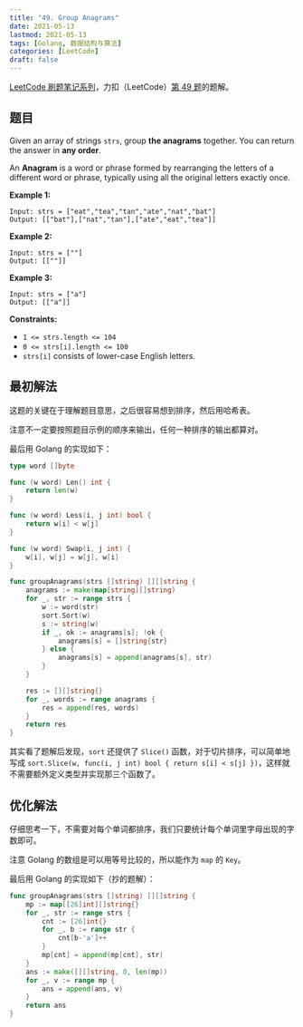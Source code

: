 ```yaml
---
title: "49. Group Anagrams"
date: 2021-05-13
lastmod: 2021-05-13
tags: [Golang, 数据结构与算法]
categories: [LeetCode]
draft: false
---
```


[LeetCode 刷题笔记系列](/posts/leetcode/leetcode)，力扣（LeetCode）[第 49 题](https://leetcode-cn.com/problems/group-anagrams)的题解。

<!--more-->

## 题目

Given an array of strings `strs`, group **the anagrams** together. You can return the answer in **any order**.

An **Anagram** is a word or phrase formed by rearranging the letters of a different word or phrase, typically using all the original letters exactly once.

**Example 1:**

```text
Input: strs = ["eat","tea","tan","ate","nat","bat"]
Output: [["bat"],["nat","tan"],["ate","eat","tea"]]
```

**Example 2:**

```text
Input: strs = [""]
Output: [[""]]
```

**Example 3:**

```text
Input: strs = ["a"]
Output: [["a"]]
```

**Constraints:**

- `1 <= strs.length <= 104`
- `0 <= strs[i].length <= 100`
- `strs[i]` consists of lower-case English letters.

## 最初解法

这题的关键在于理解题目意思，之后很容易想到排序，然后用哈希表。

注意不一定要按照题目示例的顺序来输出，任何一种排序的输出都算对。

最后用 Golang 的实现如下：

```go
type word []byte

func (w word) Len() int {
    return len(w)
}

func (w word) Less(i, j int) bool {
    return w[i] < w[j]
}

func (w word) Swap(i, j int) {
    w[i], w[j] = w[j], w[i]
}

func groupAnagrams(strs []string) [][]string {
    anagrams := make(map[string][]string)
    for _, str := range strs {
        w := word(str)
        sort.Sort(w)
        s := string(w)
        if _, ok := anagrams[s]; !ok {
            anagrams[s] = []string{str}
        } else {
            anagrams[s] = append(anagrams[s], str)
        }
    }

    res := [][]string{}
    for _, words := range anagrams {
        res = append(res, words)
    }
    return res
}
```

其实看了题解后发现，`sort` 还提供了 `Slice()` 函数，对于切片排序，可以简单地写成 `sort.Slice(w, func(i, j int) bool { return s[i] < s[j] })`，这样就不需要额外定义类型并实现那三个函数了。

## 优化解法

仔细思考一下，不需要对每个单词都排序，我们只要统计每个单词里字母出现的字数即可。

注意 Golang 的数组是可以用等号比较的，所以能作为 `map` 的 `Key`。

最后用 Golang 的实现如下（抄的题解）：

```go
func groupAnagrams(strs []string) [][]string {
    mp := map[[26]int][]string{}
    for _, str := range strs {
        cnt := [26]int{}
        for _, b := range str {
            cnt[b-'a']++
        }
        mp[cnt] = append(mp[cnt], str)
    }
    ans := make([][]string, 0, len(mp))
    for _, v := range mp {
        ans = append(ans, v)
    }
    return ans
}
```

